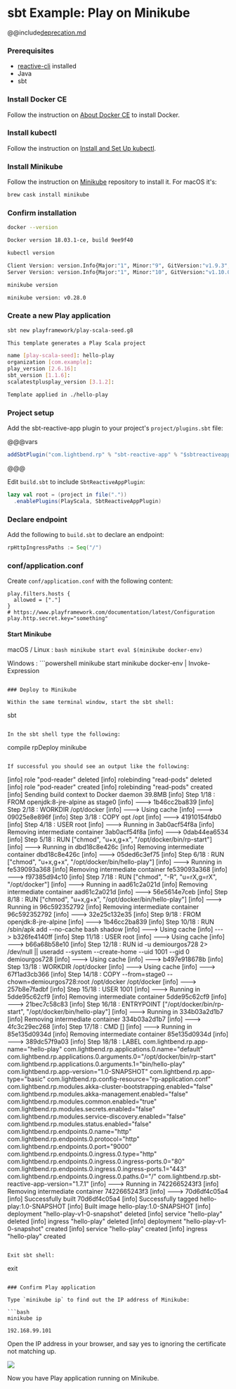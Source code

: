 # sbt Example: Play on Minikube

@@include[deprecation.md](deprecation.md)

### Prerequisites

* [reactive-cli](../setup/cli-installation.html) installed
* Java
* sbt

### Install Docker CE

Follow the instruction on [About Docker CE][docker-ce] to install Docker.

### Install kubectl

Follow the instruction on [Install and Set Up kubectl][install-kubectl].

### Install Minikube

Follow the instruction on [Minikube][minikube] repository to install it. For macOS it's:

```bash
brew cask install minikube
```

### Confirm installation

```bash
docker --version

Docker version 18.03.1-ce, build 9ee9f40

kubectl version

Client Version: version.Info{Major:"1", Minor:"9", GitVersion:"v1.9.3", GitCommit:"d2835416544f298c919e2ead3be3d0864b52323b", GitTreeState:"clean", BuildDate:"2018-02-09T21:51:54Z", GoVersion:"go1.9.4", Compiler:"gc", Platform:"darwin/amd64"}
Server Version: version.Info{Major:"1", Minor:"10", GitVersion:"v1.10.0", GitCommit:"fc32d2f3698e36b93322a3465f63a14e9f0eaead", GitTreeState:"clean", BuildDate:"2018-03-26T16:44:10Z", GoVersion:"go1.9.3", Compiler:"gc", Platform:"linux/amd64"}

minikube version

minikube version: v0.28.0
```

### Create a new Play application

```bash
sbt new playframework/play-scala-seed.g8

This template generates a Play Scala project

name [play-scala-seed]: hello-play
organization [com.example]:
play_version [2.6.16]:
sbt_version [1.1.6]:
scalatestplusplay_version [3.1.2]:

Template applied in ./hello-play
```

### Project setup

Add the sbt-reactive-app plugin to your project's `project/plugins.sbt` file:

@@@vars
```scala
addSbtPlugin("com.lightbend.rp" % "sbt-reactive-app" % "$sbtreactiveapp$")
```
@@@

Edit `build.sbt` to include `SbtReactiveAppPlugin`:

```scala
lazy val root = (project in file("."))
  .enablePlugins(PlayScala, SbtReactiveAppPlugin)
```

### Declare endpoint

Add the following to `build.sbt` to declare an endpoint:

```scala
rpHttpIngressPaths := Seq("/")
```

### conf/application.conf

Create `conf/application.conf` with the following content:

```
play.filters.hosts {
  allowed = ["."]
}
# https://www.playframework.com/documentation/latest/Configuration
play.http.secret.key="something"
```

#### Start Minikube

macOS / Linux
:  ```bash
    minikube start
    eval $(minikube docker-env)
    ```

Windows
:  ```powershell
    minikube start
    minikube docker-env | Invoke-Expression
```

### Deploy to Minikube

Within the same terminal window, start the sbt shell:

```
sbt
```

In the sbt shell type the following:

```
compile
rpDeploy minikube
```

If successful you should see an output like the following:

```
[info] role "pod-reader" deleted
[info] rolebinding "read-pods" deleted
[info] role "pod-reader" created
[info] rolebinding "read-pods" created
[info] Sending build context to Docker daemon   39.8MB
[info] Step 1/18 : FROM openjdk:8-jre-alpine as stage0
[info]  ---> 1b46cc2ba839
[info] Step 2/18 : WORKDIR /opt/docker
[info]  ---> Using cache
[info]  ---> 09025e8e896f
[info] Step 3/18 : COPY opt /opt
[info]  ---> 41910154fdb0
[info] Step 4/18 : USER root
[info]  ---> Running in 3ab0acf54f8a
[info] Removing intermediate container 3ab0acf54f8a
[info]  ---> 0dab44ea6534
[info] Step 5/18 : RUN ["chmod", "u+x,g+x", "/opt/docker/bin/rp-start"]
[info]  ---> Running in dbd18c8e426c
[info] Removing intermediate container dbd18c8e426c
[info]  ---> 05ded6c3ef75
[info] Step 6/18 : RUN ["chmod", "u+x,g+x", "/opt/docker/bin/hello-play"]
[info]  ---> Running in fe539093a368
[info] Removing intermediate container fe539093a368
[info]  ---> f97385d94c10
[info] Step 7/18 : RUN ["chmod", "-R", "u=rX,g=rX", "/opt/docker"]
[info]  ---> Running in aad61c2a021d
[info] Removing intermediate container aad61c2a021d
[info]  ---> 56e5614e7ceb
[info] Step 8/18 : RUN ["chmod", "u+x,g+x", "/opt/docker/bin/hello-play"]
[info]  ---> Running in 96c592352792
[info] Removing intermediate container 96c592352792
[info]  ---> 32e25c132e35
[info] Step 9/18 : FROM openjdk:8-jre-alpine
[info]  ---> 1b46cc2ba839
[info] Step 10/18 : RUN /sbin/apk add --no-cache bash shadow
[info]  ---> Using cache
[info]  ---> b326fe4140ff
[info] Step 11/18 : USER root
[info]  ---> Using cache
[info]  ---> b66a68b58e10
[info] Step 12/18 : RUN id -u demiourgos728 2> /dev/null || useradd --system --create-home --uid 1001 --gid 0 demiourgos728
[info]  ---> Using cache
[info]  ---> b497e918678b
[info] Step 13/18 : WORKDIR /opt/docker
[info]  ---> Using cache
[info]  ---> 67f1ad3cb366
[info] Step 14/18 : COPY --from=stage0 --chown=demiourgos728:root /opt/docker /opt/docker
[info]  ---> 257b8e7fadbf
[info] Step 15/18 : USER 1001
[info]  ---> Running in 5dde95c62cf9
[info] Removing intermediate container 5dde95c62cf9
[info]  ---> 21bec7c58c83
[info] Step 16/18 : ENTRYPOINT ["/opt/docker/bin/rp-start", "/opt/docker/bin/hello-play"]
[info]  ---> Running in 334b03a2d1b7
[info] Removing intermediate container 334b03a2d1b7
[info]  ---> 4fc3c29ec268
[info] Step 17/18 : CMD []
[info]  ---> Running in 85e135d0934d
[info] Removing intermediate container 85e135d0934d
[info]  ---> 389dc57f9a03
[info] Step 18/18 : LABEL com.lightbend.rp.app-name="hello-play" com.lightbend.rp.applications.0.name="default" com.lightbend.rp.applications.0.arguments.0="/opt/docker/bin/rp-start" com.lightbend.rp.applications.0.arguments.1="bin/hello-play" com.lightbend.rp.app-version="1.0-SNAPSHOT" com.lightbend.rp.app-type="basic" com.lightbend.rp.config-resource="rp-application.conf" com.lightbend.rp.modules.akka-cluster-bootstrapping.enabled="false" com.lightbend.rp.modules.akka-management.enabled="false" com.lightbend.rp.modules.common.enabled="true" com.lightbend.rp.modules.secrets.enabled="false" com.lightbend.rp.modules.service-discovery.enabled="false" com.lightbend.rp.modules.status.enabled="false" com.lightbend.rp.endpoints.0.name="http" com.lightbend.rp.endpoints.0.protocol="http" com.lightbend.rp.endpoints.0.port="9000" com.lightbend.rp.endpoints.0.ingress.0.type="http" com.lightbend.rp.endpoints.0.ingress.0.ingress-ports.0="80" com.lightbend.rp.endpoints.0.ingress.0.ingress-ports.1="443" com.lightbend.rp.endpoints.0.ingress.0.paths.0="/" com.lightbend.rp.sbt-reactive-app-version="1.7.1"
[info]  ---> Running in 7422665243f3
[info] Removing intermediate container 7422665243f3
[info]  ---> 70d6df4c05a4
[info] Successfully built 70d6df4c05a4
[info] Successfully tagged hello-play:1.0-SNAPSHOT
[info] Built image hello-play:1.0-SNAPSHOT
[info] deployment "hello-play-v1-0-snapshot" deleted
[info] service "hello-play" deleted
[info] ingress "hello-play" deleted
[info] deployment "hello-play-v1-0-snapshot" created
[info] service "hello-play" created
[info] ingress "hello-play" created
```

Exit sbt shell:

```
exit
```

### Confirm Play application

Type `minikube ip` to find out the IP address of Minikube:

```bash
minikube ip

192.168.99.101
```

Open the IP address in your browser, and say yes to ignoring the certificate not matching up.

<img src="../files/welcome.png" class="small-12 float-center">

Now you have Play application running on Minikube.

  [minikube]: https://github.com/kubernetes/minikube
  [install-kubectl]: https://kubernetes.io/docs/tasks/tools/install-kubectl/
  [docker-ce]: https://docs.docker.com/install/
